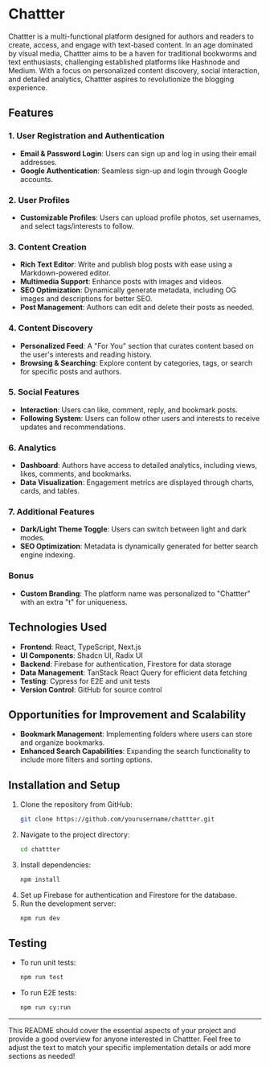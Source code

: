 
# Chattter

Chattter is a multi-functional platform designed for authors and readers to create, access, and engage with text-based content. In an age dominated by visual media, Chattter aims to be a haven for traditional bookworms and text enthusiasts, challenging established platforms like Hashnode and Medium. With a focus on personalized content discovery, social interaction, and detailed analytics, Chattter aspires to revolutionize the blogging experience.

## Features

### 1. User Registration and Authentication
- **Email & Password Login**: Users can sign up and log in using their email addresses.
- **Google Authentication**: Seamless sign-up and login through Google accounts.

### 2. User Profiles
- **Customizable Profiles**: Users can upload profile photos, set usernames, and select tags/interests to follow.

### 3. Content Creation
- **Rich Text Editor**: Write and publish blog posts with ease using a Markdown-powered editor.
- **Multimedia Support**: Enhance posts with images and videos.
- **SEO Optimization**: Dynamically generate metadata, including OG images and descriptions for better SEO.
- **Post Management**: Authors can edit and delete their posts as needed.

### 4. Content Discovery
- **Personalized Feed**: A "For You" section that curates content based on the user's interests and reading history.
- **Browsing & Searching**: Explore content by categories, tags, or search for specific posts and authors.

### 5. Social Features
- **Interaction**: Users can like, comment, reply, and bookmark posts.
- **Following System**: Users can follow other users and interests to receive updates and recommendations.

### 6. Analytics
- **Dashboard**: Authors have access to detailed analytics, including views, likes, comments, and bookmarks.
- **Data Visualization**: Engagement metrics are displayed through charts, cards, and tables.

### 7. Additional Features
- **Dark/Light Theme Toggle**: Users can switch between light and dark modes.
- **SEO Optimization**: Metadata is dynamically generated for better search engine indexing.

### Bonus
- **Custom Branding**: The platform name was personalized to "Chattter" with an extra "t" for uniqueness.

## Technologies Used

- **Frontend**: React, TypeScript, Next.js
- **UI Components**: Shadcn UI, Radix UI
- **Backend**: Firebase for authentication, Firestore for data storage
- **Data Management**: TanStack React Query for efficient data fetching
- **Testing**: Cypress for E2E and unit tests
- **Version Control**: GitHub for source control

## Opportunities for Improvement and Scalability
- **Bookmark Management**: Implementing folders where users can store and organize bookmarks.
- **Enhanced Search Capabilities**: Expanding the search functionality to include more filters and sorting options.

## Installation and Setup

1. Clone the repository from GitHub:
    ```bash
    git clone https://github.com/yourusername/chattter.git
    ```
2. Navigate to the project directory:
    ```bash
    cd chattter
    ```
3. Install dependencies:
    ```bash
    npm install
    ```
4. Set up Firebase for authentication and Firestore for the database.
5. Run the development server:
    ```bash
    npm run dev
    ```

## Testing

- To run unit tests:
    ```bash
    npm run test
    ```
- To run E2E tests:
    ```bash
    npm run cy:run
    ```

---

This README should cover the essential aspects of your project and provide a good overview for anyone interested in Chattter. Feel free to adjust the text to match your specific implementation details or add more sections as needed!
